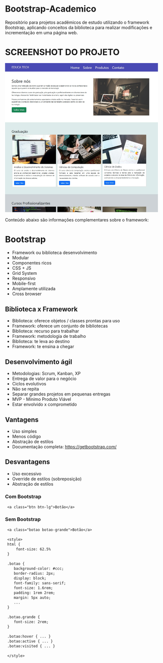 # Bootstrap-Academico
Repositório para projetos acadêmicos de estudo utilizando o framework Bootstrap, aplicando conceitos da biblioteca
para realizar modificações e incrementação em uma página web.

# SCREENSHOT DO PROJETO
![Screenshot](./screenshot/Screenshot.jpg)


Conteúdo abaixo são informações complementares sobre o framework:
# Bootstrap
- Framework ou biblioteca desenvolvimento
- Modular
- Componentes ricos
- CSS + JS
- Grid System
- Responsivo
- Mobile-first
- Amplamente utilizada
- Cross browser 

## Biblioteca x Framework
- Biblioteca: oferece objetos / classes prontas para uso
- Framework: oferece um conjunto de bibliotecas
- Biblioteca: recurso para trabalhar
- Framework: metodologia de trabalho
- Biblioteca: te leva ao destino
- Framework: te ensina a chegar

## Desenvolvimento ágil
- Metodologias: Scrum, Kanban, XP
- Entrega de valor para o negócio
- Ciclos evolutivos
- Não se repita
- Separar grandes projetos em pequenas entregas
- MVP - Mínimo Produto Viável
- Estar envolvido x comprometido

## Vantagens
- Uso simples
- Menos código
- Abstração de estilos
- Documentação completa: https://getbootstrap.com/

## Desvantagens
- Uso excessivo
- Override de estilos (sobreposição)
- Abstração de estilos

### Com Bootstrap
```
 <a class="btn btn-lg">Botão</a>
```

### Sem Bootstrap
```
 <a class="botao botao-grande">Botão</a>

 <style>
 html {
     font-size: 62.5% 
 }

 .botao {
    background-color: #ccc; 
    border-radius: 2px; 
    display: block;
    font-family: sans-serif;
    font-size: 1.6rem;
    padding: 1rem 2rem;
    margin: 5px auto;
    ...
 }

 .botao.grande {
    font-size: 2rem;
 }

 .botao:hover { ... }
 .botao:active { ... }
 .botao:visited { ... }
 
 </style>

```
